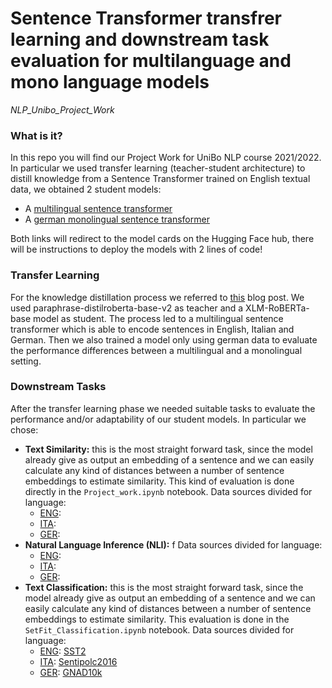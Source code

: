 # Sentence Transformer transfrer learning and downstream task evaluation for multilanguage and mono language models
*NLP_Unibo_Project_Work*

### What is it?

In this repo you will find our Project Work for UniBo NLP course 2021/2022. In particular we used transfer learning (teacher-student architecture) to distill knowledge from a Sentence Transformer trained on English textual data, we obtained 2 student models:
* A [multilingual sentence transformer](https://huggingface.co/airnicco8/xlm-roberta-en-it-de)
* A [german monolingual sentence transformer](https://huggingface.co/airnicco8/xlm-roberta-de)

Both links will redirect to the model cards on the Hugging Face hub, there will be instructions to deploy the models with 2 lines of code!

### Transfer Learning

For the knowledge distillation process we referred to [this](https://towardsdatascience.com/a-complete-guide-to-transfer-learning-from-english-to-other-languages-using-sentence-embeddings-8c427f8804a9) blog post. We used paraphrase-distilroberta-base-v2 as teacher and a XLM-RoBERTa-base model as student. The process led to a multilingual sentence transformer which is able to encode sentences in English, Italian and German. Then we also trained a model only using german data to evaluate the performance differences between a multilingual and a monolingual setting.
 
### Downstream Tasks

After the transfer learning phase we needed suitable tasks to evaluate the performance and/or adaptability of our student models. In particular we chose:
* **Text Similarity:** this is the most straight forward task, since the model already give as output an embedding of a sentence and we can easily calculate any kind of distances between a number of sentence embeddings to estimate similarity. This kind of evaluation is done directly in the `Project_work.ipynb` notebook.
Data sources divided for language:
    * <ins>ENG</ins>:
    * <ins>ITA</ins>:
    * <ins>GER</ins>:
* **Natural Language Inference (NLI):** f
Data sources divided for language:
    * <ins>ENG</ins>:
    * <ins>ITA</ins>:
    * <ins>GER</ins>:
* **Text Classification:** this is the most straight forward task, since the model already give as output an embedding of a sentence and we can easily calculate any kind of distances between a number of sentence embeddings to estimate similarity. This evaluation is done in the `SetFit_Classification.ipynb` notebook.
Data sources divided for language:
    * <ins>ENG</ins>: [SST2](https://github.com/clairett/pytorch-sentiment-classification)
    * <ins>ITA</ins>: [Sentipolc2016](http://www.di.unito.it/~tutreeb/sentipolc-evalita16/index.html)
    * <ins>GER</ins>: [GNAD10k](https://github.com/goerlitz/nlp-classification/tree/main/notebooks/10kGNAD)
